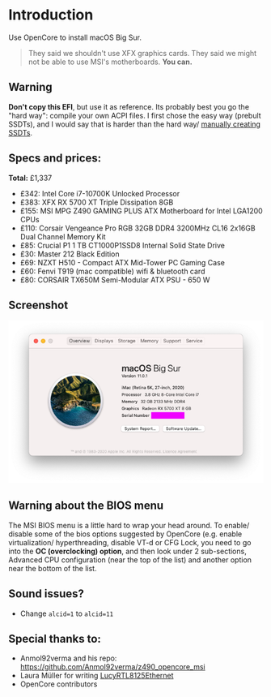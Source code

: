 # Introduction

Use OpenCore to install macOS Big Sur.
> They said we shouldn't use XFX graphics cards. They said we might not be able to use MSI's motherboards. **You can.**

## Warning
**Don't copy this EFI**, but use it as reference. Its probably best you go the "hard way": compile your own ACPI files. I first chose the easy way (prebult SSDTs), and I would say that is harder than the hard way/ [manually creating SSDTs](https://dortania.github.io/Getting-Started-With-ACPI/ssdt-methods/ssdt-long.html).

## Specs and prices:

**Total:** £1,337

- £342: Intel Core i7-10700K Unlocked Processor
- £383: XFX RX 5700 XT Triple Dissipation 8GB
- £155: MSI MPG Z490 GAMING PLUS ATX Motherboard for Intel LGA1200 CPUs
- £110: Corsair Vengeance Pro RGB 32GB DDR4 3200MHz CL16 2x16GB Dual Channel Memory Kit
- £85: Crucial P1 1 TB CT1000P1SSD8 Internal Solid State Drive
- £30: Master 212 Black Edition
- £69: NZXT H510 - Compact ATX Mid-Tower PC Gaming Case
- £60: Fenvi T919 (mac compatible) wifi & bluetooth card
- £80: CORSAIR TX650M Semi-Modular ATX PSU - 650 W

## Screenshot

![macOS "about this mac" page](screenshot.png)

## Warning about the BIOS menu
The MSI BIOS menu is a little hard to wrap your head around. To enable/ disable some of the bios options suggested by OpenCore (e.g. enable virtualization/ hyperthreading, disable VT-d or CFG Lock, you need to go into the **OC (overclocking) option**, and then look under 2 sub-sections, Advanced CPU configuration (near the top of the list) and another option near the bottom of the list.

## Sound issues?
- Change `alcid=1` to `alcid=11`

## Special thanks to:

- Anmol92verma and his repo: https://github.com/Anmol92verma/z490_opencore_msi
- Laura Müller for writing [LucyRTL8125Ethernet](https://github.com/Mieze/LucyRTL8125Ethernet)
- OpenCore contributors
